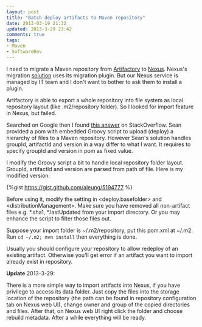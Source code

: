 ```yaml
---
layout: post
title: "Batch deploy artifacts to Maven repository"
date: 2013-03-19 21:32
updated: 2013-3-29 23:42
comments: true
tags:
- Maven
- SoftwareDev 
---
```

I need to migrate a Maven repository from [Artifactory](http://www.jfrog.com/home/v_artifactory_opensource_overview) to [Nexus](http://www.sonatype.org/nexus/). Nexus's migration [solution](http://www.sonatype.com/people/2009/03/migrating-from-artifactory-to-nexus/) uses its migration plugin. But our Nexus service is managed by IT team and I don't want to bother to ask them to install a plugin.

Artifactory is able to export a whole repository into file system as local repository layout (like .m2/repository folder). So I looked for import feature in Nexus, but failed.

Searched on Google then I found [this answer](http://stackoverflow.com/a/3304212/94148) on StackOverflow. Sean provided a pom with embedded Groovy script to upload (deploy) a hierarchy of files to a Maven repository. However Sean's solution handles groupId, artifactId and version in a way differ to what I want. It requires to specify groupId and version in pom as fixed value.

I modify the Groovy script a bit to handle local repository folder layout. GroupId, artifactId and version are parsed from path of file. Here is my modified version:

{%gist https://gist.github.com/aleung/5194777 %}

Before using it, modify the setting in \<deploy.basefolder\> and \<distributionManagement\>. Make sure you have removed all non-artifact files e.g. *.sha1, *.lastUpdated from your import directory. Or you may enhance the script to filter those files out.

Suppose your import folder is ~/.m2/repository, put this pom.xml at ~/.m2. Run `cd ~/.m2; mvn install` then everything is done.

Usually you should configure your repository to allow redeploy of an existing artifact. Otherwise you'll get error if an artifact you want to import already exist in repository.

**Update** 2013-3-29:

There is a more simple way to import artifacts into Nexus, if you have privilege to access its data folder. Just copy the files into the storage location of the repository (the path can be found in repository configuration tab on Nexus web UI), change owner and group of the copied directories and files. After that, on Nexus web UI right click the folder and choose rebuild metadata. After a while everything will be ready.